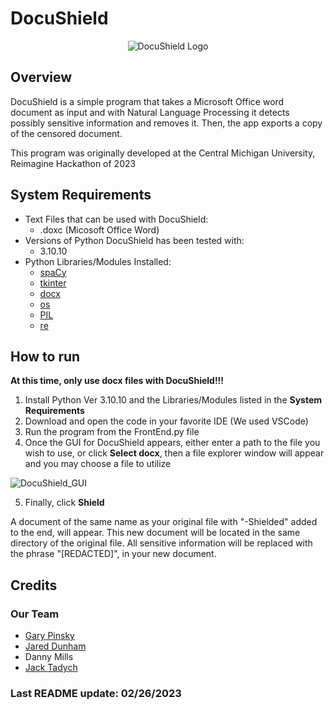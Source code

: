 # DocuShield
<p align="center">
  <img src="https://user-images.githubusercontent.com/23301116/221422653-aceafc9e-7c33-4bf1-b150-f8fcb9056646.png" alt="DocuShield Logo"/>
</p>

## Overview
DocuShield is a simple program that takes a Microsoft Office word document as input and with Natural Language Processing it detects possibly sensitive information and removes it. Then, the app exports a copy of the censored document. 

This program was originally developed at the Central Michigan University, Reimagine Hackathon of 2023

## System Requirements
- Text Files that can be used with DocuShield:
  - .doxc (Micosoft Office Word)
- Versions of Python DocuShield has been tested with:
  - 3.10.10
- Python Libraries/Modules Installed:
  - [spaCy](https://spacy.io/usage)
  - [tkinter](https://www.tutorialspoint.com/how-to-install-tkinter-in-python)
  - [docx](https://pypi.org/project/python-docx/)
  - [os](https://docs.python.org/3/library/os.html)
  - [PIL](https://pypi.org/project/Pillow/)
  - [re](https://docs.python.org/3/library/re.html)

## How to run 
**At this time, only use docx files with DocuShield!!!**

1. Install Python Ver 3.10.10 and the Libraries/Modules listed in the **System Requirements**
2. Download and open the code in your favorite IDE (We used VSCode)
3. Run the program from the FrontEnd.py file
4. Once the GUI for DocuShield appears, either enter a path to the file you wish to use, or click **Select docx**, then a file explorer window will appear and you may choose a file to utilize 

![DocuShield_GUI](https://user-images.githubusercontent.com/23301116/221427538-3b0ea673-27e3-44e0-b979-ffad3983366f.PNG)

5. Finally, click **Shield**

A document of the same name as your original file with "-Shielded" added to the end, will appear. This new document will be located in the same directory of the original file. All sensitive information will be replaced with the phrase "[REDACTED]", in your new document.

## Credits 
### Our Team
- [Gary Pinsky](https://github.com/kd8tbs)
- [Jared Dunham](https://github.com/gitgud115)
- Danny Mills 
- [Jack Tadych](https://github.com/Jack-Tadych)

### Last README update: 02/26/2023
